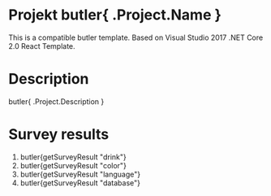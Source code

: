 # Projekt butler{ .Project.Name }

This is a compatible butler template. Based on Visual Studio 2017 .NET Core 2.0 React Template.

# Description

butler{ .Project.Description }

# Survey results

1. butler{getSurveyResult "drink"}
2. butler{getSurveyResult "color"}
3. butler{getSurveyResult "language"}
4. butler{getSurveyResult "database"}
